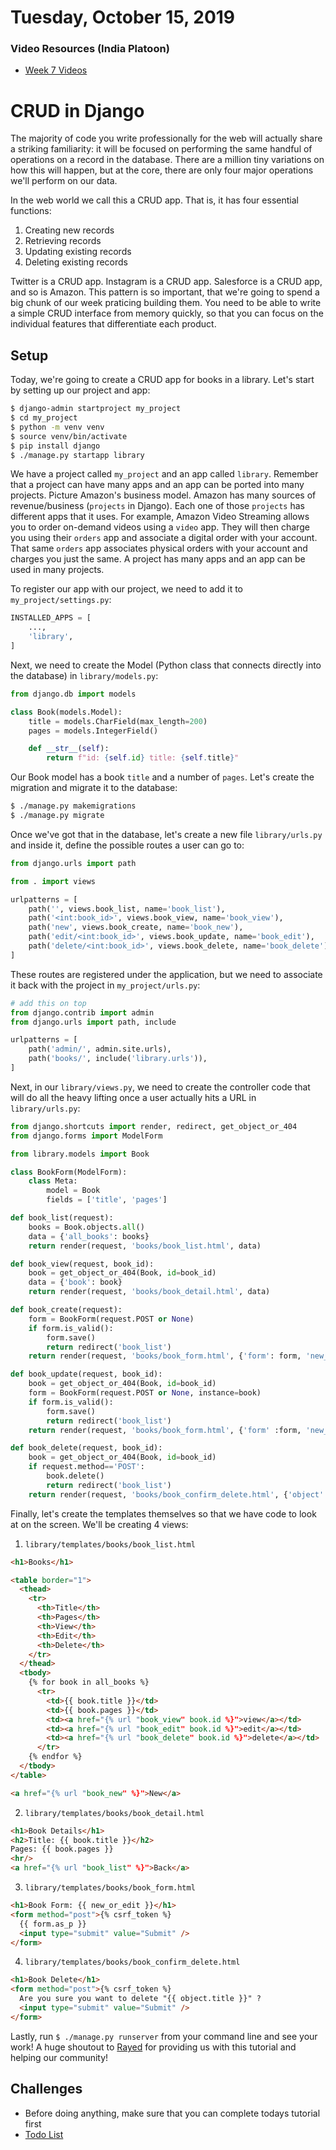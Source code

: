 Tuesday, October 15, 2019
=====================
### Video Resources (India Platoon)
- [Week 7 Videos](https://www.youtube.com/playlist?list=PLu0CiQ7bzwEQJfDSlMPArBnfNbNvyya5P)

# CRUD in Django

The majority of code you write professionally for the web will actually share a striking familiarity: it will be focused on performing the same handful of operations on a record in the database. There are a million tiny variations on how this will happen, but at the core, there are only four major operations we'll perform on our data.

In the web world we call this a CRUD app. That is, it has four essential functions:

1. Creating new records
2. Retrieving records
3. Updating existing records
4. Deleting existing records

Twitter is a CRUD app. Instagram is a CRUD app. Salesforce is a CRUD app, and so is Amazon. This pattern is so important, that we're going to spend a big chunk of our week praticing building them. You need to be able to write a simple CRUD interface from memory quickly, so that you can focus on the individual features that differentiate each product.

## Setup
Today, we're going to create a CRUD app for books in a library. Let's start by setting up our project and app:
```bash
$ django-admin startproject my_project
$ cd my_project
$ python -m venv venv
$ source venv/bin/activate
$ pip install django
$ ./manage.py startapp library
```
We have a project called `my_project` and an app called `library`. Remember that a project can have many apps and an app can be ported into many projects. Picture Amazon's business model. Amazon has many sources of revenue/business (`projects` in Django). Each one of those `projects` has different apps that it uses. For example, Amazon Video Streaming allows you to order on-demand videos using a `video` app. They will then charge you using their `orders` app and associate a digital order with your account. That same `orders` app associates physical orders with your account and charges you just the same. A project has many apps and an app can be used in many projects.

To register our app with our project, we need to add it to `my_project/settings.py`:
```python
INSTALLED_APPS = [
    ...,
    'library',
]
```

Next, we need to create the Model (Python class that connects directly into the database) in `library/models.py`:
```python
from django.db import models

class Book(models.Model):
    title = models.CharField(max_length=200)
    pages = models.IntegerField()

    def __str__(self):
        return f"id: {self.id} title: {self.title}"
```

Our Book model has a book `title` and a number of `pages`. Let's create the migration and migrate it to the database:

```bash
$ ./manage.py makemigrations
$ ./manage.py migrate
```

Once we've got that in the database, let's create a new file `library/urls.py` and inside it, define the possible routes a user can go to:
```python
from django.urls import path

from . import views

urlpatterns = [
    path('', views.book_list, name='book_list'),
    path('<int:book_id>', views.book_view, name='book_view'),
    path('new', views.book_create, name='book_new'),
    path('edit/<int:book_id>', views.book_update, name='book_edit'),
    path('delete/<int:book_id>', views.book_delete, name='book_delete'),
]
```

These routes are registered under the application, but we need to associate it back with the project in `my_project/urls.py`:

```python
# add this on top
from django.contrib import admin
from django.urls import path, include

urlpatterns = [
    path('admin/', admin.site.urls),
    path('books/', include('library.urls')),
]
```

Next, in our `library/views.py`, we need to create the controller code that will do all the heavy lifting once a user actually hits a URL in `library/urls.py`:

```python
from django.shortcuts import render, redirect, get_object_or_404
from django.forms import ModelForm

from library.models import Book

class BookForm(ModelForm):
    class Meta:
        model = Book
        fields = ['title', 'pages']

def book_list(request):
    books = Book.objects.all()
    data = {'all_books': books}
    return render(request, 'books/book_list.html', data)

def book_view(request, book_id):
    book = get_object_or_404(Book, id=book_id)
    data = {'book': book}
    return render(request, 'books/book_detail.html', data)

def book_create(request):
    form = BookForm(request.POST or None)
    if form.is_valid():
        form.save()
        return redirect('book_list')
    return render(request, 'books/book_form.html', {'form': form, 'new_or_edit': 'New'})

def book_update(request, book_id):
    book = get_object_or_404(Book, id=book_id)
    form = BookForm(request.POST or None, instance=book)
    if form.is_valid():
        form.save()
        return redirect('book_list')
    return render(request, 'books/book_form.html', {'form' :form, 'new_or_edit': 'Edit'})

def book_delete(request, book_id):
    book = get_object_or_404(Book, id=book_id)    
    if request.method=='POST':
        book.delete()
        return redirect('book_list')
    return render(request, 'books/book_confirm_delete.html', {'object':book})
```

Finally, let's create the templates themselves so that we have code to look at on the screen. We'll be creating 4 views: 
1. `library/templates/books/book_list.html`
```html
<h1>Books</h1>

<table border="1">
  <thead>
    <tr>
      <th>Title</th>
      <th>Pages</th>
      <th>View</th>
      <th>Edit</th>
      <th>Delete</th>
    </tr>
  </thead>
  <tbody>
    {% for book in all_books %}
      <tr>
        <td>{{ book.title }}</td>
        <td>{{ book.pages }}</td>
        <td><a href="{% url "book_view" book.id %}">view</a></td>
        <td><a href="{% url "book_edit" book.id %}">edit</a></td>
        <td><a href="{% url "book_delete" book.id %}">delete</a></td>
      </tr>
    {% endfor %}
  </tbody>
</table>

<a href="{% url "book_new" %}">New</a>
```
2. `library/templates/books/book_detail.html`
```html
<h1>Book Details</h1>
<h2>Title: {{ book.title }}</h2>
Pages: {{ book.pages }}
<hr/>
<a href="{% url "book_list" %}">Back</a>
```

3. `library/templates/books/book_form.html`
```html
<h1>Book Form: {{ new_or_edit }}</h1>
<form method="post">{% csrf_token %}
  {{ form.as_p }}
  <input type="submit" value="Submit" />
</form>
```

4. `library/templates/books/book_confirm_delete.html`
```html
<h1>Book Delete</h1>
<form method="post">{% csrf_token %}
  Are you sure you want to delete "{{ object.title }}" ?
  <input type="submit" value="Submit" />
</form>
```

Lastly, run `$ ./manage.py runserver` from your command line and see your work!
A huge shoutout to [Rayed](https://rayed.com/posts/2018/05/django-crud-create-retrieve-update-delete/) for providing us with this tutorial and helping our community!

## Challenges
- Before doing anything, make sure that you can complete todays tutorial first
- [Todo List](https://github.com/julietplatoon/django-todo)

